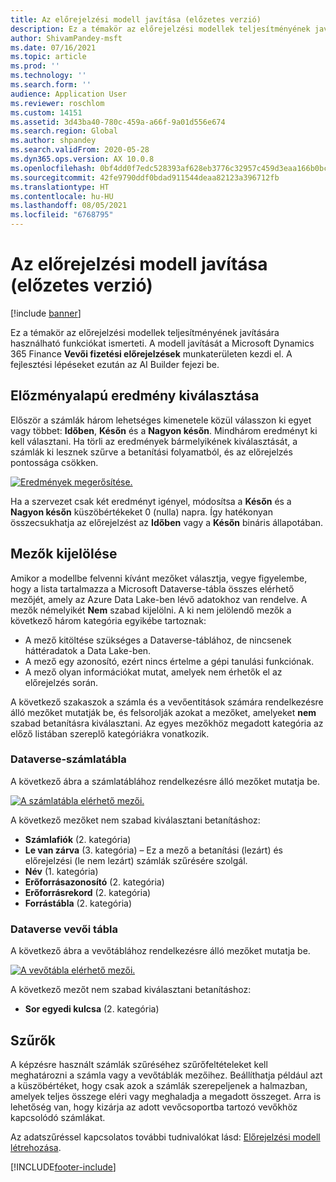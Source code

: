 ```yaml
---
title: Az előrejelzési modell javítása (előzetes verzió)
description: Ez a témakör az előrejelzési modellek teljesítményének javítására használható funkciókat ismerteti.
author: ShivamPandey-msft
ms.date: 07/16/2021
ms.topic: article
ms.prod: ''
ms.technology: ''
ms.search.form: ''
audience: Application User
ms.reviewer: roschlom
ms.custom: 14151
ms.assetid: 3d43ba40-780c-459a-a66f-9a01d556e674
ms.search.region: Global
ms.author: shpandey
ms.search.validFrom: 2020-05-28
ms.dyn365.ops.version: AX 10.0.8
ms.openlocfilehash: 0bf4dd0f7edc528393af628eb3776c32957c459d3eaa166b0bc54d9318b54916
ms.sourcegitcommit: 42fe9790ddf0bdad911544deaa82123a396712fb
ms.translationtype: HT
ms.contentlocale: hu-HU
ms.lasthandoff: 08/05/2021
ms.locfileid: "6768795"
---
```

# <a name="improve-the-prediction-model-preview"></a>Az előrejelzési modell javítása (előzetes verzió)

[!include [banner](../includes/banner.md)]

Ez a témakör az előrejelzési modellek teljesítményének javítására használható funkciókat ismerteti. A modell javítását a Microsoft Dynamics 365 Finance **Vevői fizetési előrejelzések** munkaterületen kezdi el. A fejlesztési lépéseket ezután az AI Builder fejezi be.

## <a name="select-historical-outcomes"></a>Előzményalapú eredmény kiválasztása

Először a számlák három lehetséges kimenetele közül válasszon ki egyet vagy többet: **Időben**, **Későn** és a **Nagyon későn**. Mindhárom eredményt ki kell választani. Ha törli az eredmények bármelyikének kiválasztását, a számlák ki lesznek szűrve a betanítási folyamatból, és az előrejelzés pontossága csökken.

[![Eredmények megerősítése.](./media/confirm-3-outcomes.png)](./media/confirm-3-outcomes.png)

Ha a szervezet csak két eredményt igényel, módosítsa a **Későn** és a **Nagyon későn** küszöbértékeket 0 (nulla) napra. Így hatékonyan összecsukhatja az előrejelzést az **Időben** vagy a **Későn** bináris állapotában.

## <a name="select-fields"></a>Mezők kijelölése

Amikor a modellbe felvenni kívánt mezőket választja, vegye figyelembe, hogy a lista tartalmazza a Microsoft Dataverse-tábla összes elérhető mezőjét, amely az Azure Data Lake-ben lévő adatokhoz van rendelve. A mezők némelyikét **Nem** szabad kijelölni. A ki nem jelölendő mezők a következő három kategória egyikébe tartoznak:

- A mező kitöltése szükséges a Dataverse-táblához, de nincsenek háttéradatok a Data Lake-ben.
- A mező egy azonosító, ezért nincs értelme a gépi tanulási funkciónak.
- A mező olyan információkat mutat, amelyek nem érhetők el az előrejelzés során.

A következő szakaszok a számla és a vevőentitások számára rendelkezésre álló mezőket mutatják be, és felsorolják azokat a mezőket, amelyeket **nem** szabad betanításra kiválasztani. Az egyes mezőkhöz megadott kategória az előző listában szereplő kategóriákra vonatkozik.
 
### <a name="invoice-dataverse-table"></a>Dataverse-számlatábla

A következő ábra a számlatáblához rendelkezésre álló mezőket mutatja be.

[![A számlatábla elérhető mezői.](./media/available-fields.png)](./media/available-fields.png)

A következő mezőket nem szabad kiválasztani betanításhoz:

- **Számlafiók** (2. kategória)
- **Le van zárva** (3. kategória) – Ez a mező a betanítási (lezárt) és előrejelzési (le nem lezárt) számlák szűrésére szolgál.
- **Név** (1. kategória)
- **Erőforrásazonosító** (2. kategória)
- **Erőforrásrekord** (2. kategória)
- **Forrástábla** (2. kategória)

### <a name="customer-dataverse-table"></a>Dataverse vevői tábla

A következő ábra a vevőtáblához rendelkezésre álló mezőket mutatja be.

[![A vevőtábla elérhető mezői.](./media/related-entities.png)](./media/related-entities.png)

A következő mezőt nem szabad kiválasztani betanításhoz:

- **Sor egyedi kulcsa** (2. kategória)

## <a name="filters"></a>Szűrők

A képzésre használt számlák szűréséhez szűrőfeltételeket kell meghatározni a számla vagy a vevőtáblák mezőihez. Beállíthatja például azt a küszöbértéket, hogy csak azok a számlák szerepeljenek a halmazban, amelyek teljes összege eléri vagy meghaladja a megadott összeget. Arra is lehetőség van, hogy kizárja az adott vevőcsoportba tartozó vevőkhöz kapcsolódó számlákat.

Az adatszűréssel kapcsolatos további tudnivalókat lásd: [Előrejelzési modell létrehozása](https://docs.microsoft.com/ai-builder/prediction-create-model#filter-your-data).

[!INCLUDE[footer-include](../../includes/footer-banner.md)]
